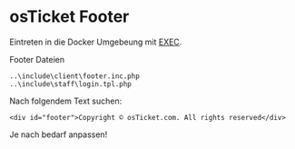 # osTicket Footer

Eintreten in die Docker Umgebeung mit [EXEC](https://github.com/guggenbergerME/linux_codes/blob/main/Einrichten%20%26%20Programme/docker/EXEC/Readme.md).

Footer Dateien

```
..\include\client\footer.inc.php
..\include\staff\login.tpl.php
```
Nach folgendem Text suchen:
```
<div id="footer">Copyright © osTicket.com. All rights reserved</div>
```
Je nach bedarf anpassen!
